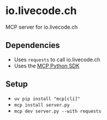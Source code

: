 # io.livecode.ch
MCP server for io.livecode.ch

## Dependencies

- Uses `requests` to call io.livecode.ch
- Uses the [MCP Python SDK](https://github.com/modelcontextprotocol/python-sdk)


## Setup

- `uv pip install "mcp[cli]"`
- `mcp install server.py`
- `mcp dev server.py --with requests`
